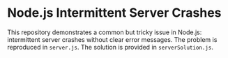 # Node.js Intermittent Server Crashes

This repository demonstrates a common but tricky issue in Node.js: intermittent server crashes without clear error messages. The problem is reproduced in `server.js`. The solution is provided in `serverSolution.js`.
